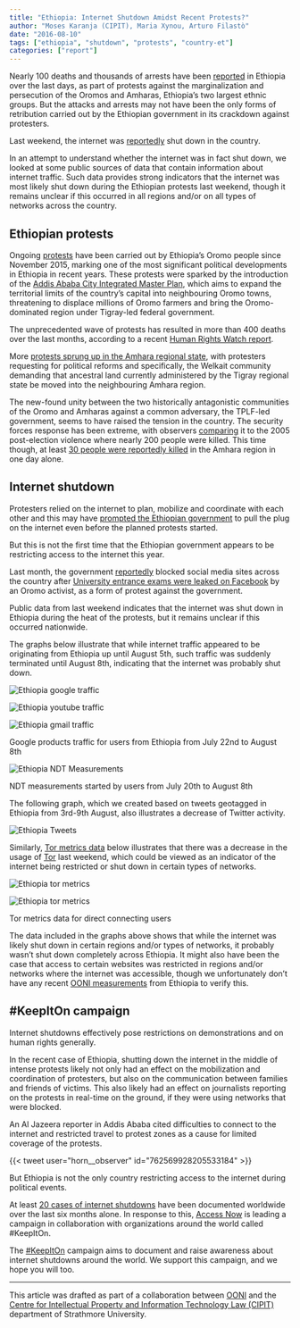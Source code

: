 ```yaml
---
title: "Ethiopia: Internet Shutdown Amidst Recent Protests?"
author: "Moses Karanja (CIPIT), Maria Xynou, Arturo Filastò"
date: "2016-08-10"
tags: ["ethiopia", "shutdown", "protests", "country-et"]
categories: ["report"]
---
```


Nearly 100 deaths and thousands of arrests have been
[reported](http://www.bbc.com/news/world-africa-37015055) in Ethiopia over the
last days, as part of protests against the marginalization and persecution of
the Oromos and Amharas, Ethiopia’s two largest ethnic groups. But the attacks
and arrests may not have been the only forms of retribution carried out by the
Ethiopian government in its crackdown against protesters.

Last weekend, the internet was
[reportedly](http://www.bbc.com/news/world-africa-36940906) shut down in the
country.

In an attempt to understand whether the internet was in fact shut down, we
looked at some public sources of data that contain information about internet
traffic. Such data provides strong indicators that the internet was most likely
shut down during the Ethiopian protests last weekend, though it remains unclear
if this occurred in all regions and/or on all types of networks across the
country.

## Ethiopian protests


Ongoing
[protests](http://africanarguments.org/2016/08/06/ethiopias-unprecedented-nationwide-oromo-protests-who-what-why/)
have been carried out by Ethiopia’s Oromo people since November 2015, marking
one of the most significant political developments in Ethiopia in recent years.
These protests were sparked by the introduction of the [Addis Ababa City
Integrated Master
Plan](https://www.bloomberg.com/news/articles/2015-12-14/ethiopia-oromo-protests-trigger-fatal-ethnic-clashes-group-says),
which aims to expand the territorial limits of the country’s capital into
neighbouring Oromo towns, threatening to displace millions of Oromo farmers and
bring the Oromo-dominated region under Tigray-led federal government.


The unprecedented wave of protests has resulted in more than 400 deaths over
the last months, according to a recent [Human Rights Watch
report](https://www.hrw.org/report/2016/06/16/such-brutal-crackdown/killings-and-arrests-response-ethiopias-oromo-protests).


More [protests sprung up in the Amhara regional
state](http://africanarguments.org/2016/08/06/ethiopias-unprecedented-nationwide-oromo-protests-who-what-why/),
with protesters requesting for political reforms and specifically, the Welkait
community demanding that ancestral land currently administered by the Tigray
regional state be moved into the neighbouring Amhara region.


The new-found unity between the two historically antagonistic communities of
the Oromo and Amharas against a common adversary, the TPLF-led government,
seems to have raised the tension in the country. The security forces response
has been extreme, with observers
[comparing](http://www.sudantribune.com/spip.php?article57643) it to the 2005
post-election violence where nearly 200 people were killed. This time though,
at least [30 people were reportedly
killed](https://www.amnesty.org/en/latest/news/2016/08/ethiopia-dozens-killed-as-police-use-excessive-force-against-peaceful-protesters/?utm_source=twitter&utm_medium=quote&utm_term=The+security+forces%25u2019+response+was+heavy-handed%2c+but+unsurprising.+Ethiopian+forces+have+systematically+used+excessive+force+in+their+mistaken+attempts+to+silence+dissenting+voices&utm_campaign=social)
in the Amhara region in one day alone.


## Internet shutdown


Protesters relied on the internet to plan, mobilize and coordinate with each
other and this may have [prompted the Ethiopian
government](http://www.bbc.com/news/world-africa-36940906) to pull the plug on
the internet even before the planned protests started.


But this is not the first time that the Ethiopian government appears to be
restricting access to the internet this year.

Last month, the government
[reportedly](http://www.bbc.com/news/world-africa-36763572) blocked social
media sites across the country after [University entrance exams were leaked on
Facebook](https://www.facebook.com/photo.php?fbid=10102310909934763&set=pb.215693.-2207520000.1470776183.&type=3&theater)
by an Oromo activist, as a form of protest against the government.

Public data from last weekend indicates that the internet was shut down in
Ethiopia during the heat of the protests, but it remains unclear if this
occurred nationwide.

The graphs below illustrate that while internet traffic appeared to be
originating from Ethiopia up until August 5th, such traffic was suddenly
terminated until August 8th, indicating that the internet was probably shut
down.

![Ethiopia google traffic](/post/ethiopia-internet-shutdown-amidst-recent-protests/ethiopia-google-traffic.png)

![Ethiopia youtube traffic](/post/ethiopia-internet-shutdown-amidst-recent-protests/ethiopia-youtube-traffic.png)

![Ethiopia gmail traffic](/post/ethiopia-internet-shutdown-amidst-recent-protests/ethiopia-gmail-traffic.png)

Google products traffic for users from Ethiopia from July 22nd to August 8th

![Ethiopia NDT Measurements](/post/ethiopia-internet-shutdown-amidst-recent-protests/ethiopia-ndt-measurements.png)

NDT measurements started by users from July 20th to August 8th

The following graph, which we created based on tweets geotagged in Ethiopia
from 3rd-9th August, also illustrates a decrease of Twitter activity.

![Ethiopia Tweets](/post/ethiopia-internet-shutdown-amidst-recent-protests/ethiopia-tweets.png)


Similarly, [Tor metrics data](https://metrics.torproject.org/) below
illustrates that there was a decrease in the usage of
[Tor](https://www.torproject.org/) last weekend, which could be viewed as an
indicator of the internet being restricted or shut down in certain types of
networks.

![Ethiopia tor metrics](/post/ethiopia-internet-shutdown-amidst-recent-protests/ethiopia-tor-metrics.png)

![Ethiopia tor metrics](/post/ethiopia-internet-shutdown-amidst-recent-protests/ethiopia-tor-metrics-2.png)

Tor metrics data for direct connecting users

The data included in the graphs above shows that while the internet was likely
shut down in certain regions and/or types of networks, it probably wasn’t shut
down completely across Ethiopia. It might also have been the case that access
to certain websites was restricted in regions and/or networks where the
internet was accessible, though we unfortunately don’t have any recent [OONI
measurements](https://explorer.ooni.org/country/ET) from Ethiopia to
verify this.


## #KeepItOn campaign


Internet shutdowns effectively pose restrictions on demonstrations and on human
rights generally.


In the recent case of Ethiopia, shutting down the internet in the middle of
intense protests likely not only had an effect on the mobilization and
coordination of protesters, but also on the communication between families and
friends of victims. This also likely had an effect on journalists reporting on
the protests in real-time on the ground, if they were using networks that were
blocked.


An Al Jazeera reporter in Addis Ababa cited difficulties to connect to the
internet and restricted travel to protest zones as a cause for limited coverage
of the protests.

<!--
The following
tweet 762388008666591232
is no longer available
-->

{{< tweet user="horn__observer" id="762569928205533184" >}}


But Ethiopia is not the only country restricting access to the internet during
political events.


At least [20 cases of internet
shutdowns](https://www.accessnow.org/keepiton/#resources) have been documented
worldwide over the last six months alone. In response to this, [Access
Now](https://www.accessnow.org/) is leading a campaign in collaboration with
organizations around the world called #KeepItOn.


The [#KeepItOn](https://www.accessnow.org/keepiton/) campaign aims to document
and raise awareness about internet shutdowns around the world. We support this
campaign, and we hope you will too.

----

This article was drafted as part of a collaboration between
[OONI](https://ooni.org/) and the [Centre for Intellectual Property
and Information Technology Law (CIPIT)](https://www.cipit.org/) department of
Strathmore University.
